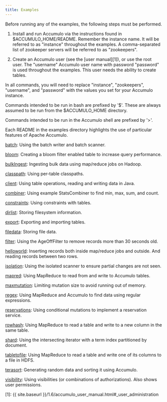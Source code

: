 ```yaml
---
title: Examples
---
```


Before running any of the examples, the following steps must be performed.

1. Install and run Accumulo via the instructions found in $ACCUMULO_HOME/README.
   Remember the instance name. It will be referred to as "instance" throughout
   the examples. A comma-separated list of zookeeper servers will be referred
   to as "zookeepers".

2. Create an Accumulo user (see the [user manual][1]), or use the root user.
   The "username" Accumulo user name with password "password" is used
   throughout the examples. This user needs the ability to create tables.

In all commands, you will need to replace "instance", "zookeepers",
"username", and "password" with the values you set for your Accumulo instance.

Commands intended to be run in bash are prefixed by '$'. These are always
assumed to be run from the $ACCUMULO_HOME directory.

Commands intended to be run in the Accumulo shell are prefixed by '>'.

Each README in the examples directory highlights the use of particular
features of Apache Accumulo.

   [batch](batch.html):       Using the batch writer and batch scanner.

   [bloom](bloom.html):       Creating a bloom filter enabled table to increase query
                       performance.

   [bulkIngest](bulkIngest.html):  Ingesting bulk data using map/reduce jobs on Hadoop.

   [classpath](classpath.html):   Using per-table classpaths.

   [client](client.html):      Using table operations, reading and writing data in Java.

   [combiner](combiner.html):    Using example StatsCombiner to find min, max, sum, and
                       count.

   [constraints](constraints.html): Using constraints with tables.

   [dirlist](dirlist.html):     Storing filesystem information.

   [export](export.html):      Exporting and importing tables.

   [filedata](filedata.html):    Storing file data.

   [filter](filter.html):      Using the AgeOffFilter to remove records more than 30
                       seconds old.

   [helloworld](helloworld.html):  Inserting records both inside map/reduce jobs and
                       outside. And reading records between two rows.

   [isolation](isolation.html):   Using the isolated scanner to ensure partial changes
                       are not seen.

   [mapred](mapred.html):      Using MapReduce to read from and write to Accumulo
                       tables.

   [maxmutation](maxmutation.html): Limiting mutation size to avoid running out of memory.

   [regex](regex.html):       Using MapReduce and Accumulo to find data using regular
                       expressions.

   [reservations](reservations.html): Using conditional mutations to implement a reservation service.

   [rowhash](rowhash.html):     Using MapReduce to read a table and write to a new
                       column in the same table.

   [shard](shard.html):       Using the intersecting iterator with a term index
                       partitioned by document.

   [tabletofile](tabletofile.html): Using MapReduce to read a table and write one of its
                       columns to a file in HDFS.

   [terasort](terasort.html):    Generating random data and sorting it using Accumulo.

   [visibility](visibility.html):  Using visibilities (or combinations of authorizations).
                       Also shows user permissions.


[1]: {{ site.baseurl }}/1.6/accumulo_user_manual.html#_user_administration
